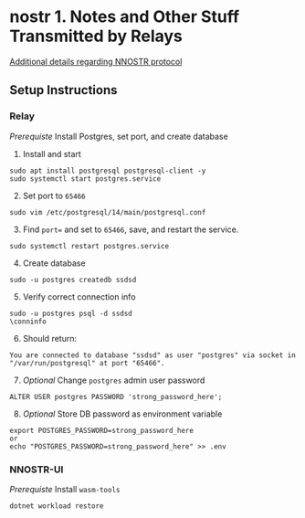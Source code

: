 # nostr 1. Notes and Other Stuff Transmitted by Relays

[Additional details regarding NNOSTR protocol](https://github.com/nostr-protocol/nostr)

## Setup Instructions

### Relay

_Prerequiste_ Install Postgres, set port, and create database

1. Install and start

```
sudo apt install postgresql postgresql-client -y
sudo systemctl start postgres.service
```

2. Set port to `65466`

```
sudo vim /etc/postgresql/14/main/postgresql.conf
```

3. Find `port=` and set to `65466`, save, and restart the service.

```
sudo systemctl restart postgres.service
```

4. Create database

```
sudo -u postgres createdb ssdsd
```

5. Verify correct connection info

```
sudo -u postgres psql -d ssdsd
\conninfo
```

6. Should return:

```
You are connected to database "ssdsd" as user "postgres" via socket in "/var/run/postgresql" at port "65466".
```

7. _Optional_ Change `postgres` admin user password

```
ALTER USER postgres PASSWORD 'strong_password_here';
```

8. _Optional_ Store DB password as environment variable

```
export POSTGRES_PASSWORD=strong_password_here
or
echo "POSTGRES_PASSWORD=strong_password_here" >> .env
```

### NNOSTR-UI

_Prerequiste_ Install `wasm-tools`

```
dotnet workload restore
```
